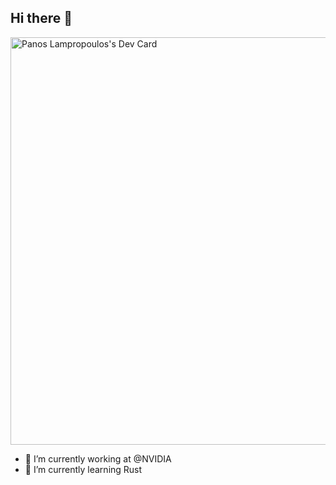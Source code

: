 ## Hi there 👋

<a href="https://app.daily.dev/panosl1"><img src="https://api.daily.dev/devcards/v2/6hmdcWrrAditxgo9NZcKs.png?type=wide&r=cu2" width="652" alt="Panos Lampropoulos's Dev Card"/></a>

- 🔭 I’m currently working at @NVIDIA
- 🌱 I’m currently learning Rust


<!--
**panosl1/panosl1** is a ✨ _special_ ✨ repository because its `README.md` (this file) appears on your GitHub profile.

Here are some ideas to get you started:

- 🔭 I’m currently working on ...
- 🌱 I’m currently learning ...
- 👯 I’m looking to collaborate on ...
- 🤔 I’m looking for help with ...
- 💬 Ask me about ...
- 📫 How to reach me: ...
- 😄 Pronouns: ...
- ⚡ Fun fact: ...
-->



